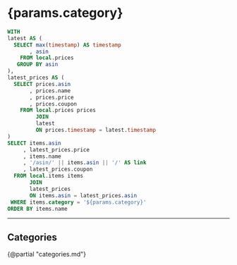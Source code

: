 # {params.category}

```sql items_with_price
WITH
latest AS (
  SELECT max(timestamp) AS timestamp
       , asin
    FROM local.prices
   GROUP BY asin
),
latest_prices AS (
  SELECT prices.asin
       , prices.name
       , prices.price
       , prices.coupon
    FROM local.prices prices
         JOIN
         latest
         ON prices.timestamp = latest.timestamp
)
SELECT items.asin
     , latest_prices.price
     , items.name
     , '/asin/' || items.asin || '/' AS link
     , latest_prices.coupon
  FROM local.items items
       JOIN
       latest_prices
       ON items.asin = latest_prices.asin
 WHERE items.category = '${params.category}'
ORDER BY items.name
```

<DataTable data={items_with_price} search=true link=link rows=50>
  <Column id=asin />
  <Column id=price fmt=num0 />
  <Column id=coupon fmt=num0 />
  <Column id=name />
</DataTable>

---

## Categories

{@partial "categories.md"}
